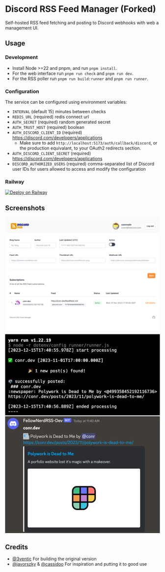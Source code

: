 # Discord RSS Feed Manager (Forked)

Self-hosted RSS feed fetching and posting to Discord webhooks with web a management UI.

## Usage

### Development

- Install Node >=22 and pnpm, and run `pnpm install`.
- For the web interface run `pnpm run check` and `pnpm run dev`.
- For the RSS poller run `pnpm run build:runner` and `pnpm run runner`.

### Configuration

The service can be configured using environment variables:

- `INTERVAL` (default 15) minutes between checks
- `REDIS_URL` (required) redis connect url
- `AUTH_SECRET` (required) random generated secret
- `AUTH_TRUST_HOST` (required) boolean
- `AUTH_DISCORD_CLIENT_ID` (required) https://discord.com/developers/applications
  - Make sure to add `http://localhost:5173/auth/callback/discord`, or the production equivalant, to your OAuth2 redirects section.
- `AUTH_DISCORD_CLIENT_SECRET` (required) https://discord.com/developers/applications
- `DISCORD_AUTHORIZED_USERS` (required) comma-separated list of Discord user IDs for users allowed to access and modify the configuration

### Railway

[![Deploy on Railway](https://railway.app/button.svg)](https://railway.app/template/3li6Gg?referralCode=MlYK0h)

## Screenshots

![](./static/discord-rss-web.png)
![](./static/discord-rss-runner.png)
![](./static/discord-rss-webhook.png)

## Credits

- [@3ventic](https://github.com/3ventic) For building the original version
- [@javorszky](https://github.com/javorszky) & [@cassidoo](https://github.com/cassidoo) For inspiration and putting it to good use
